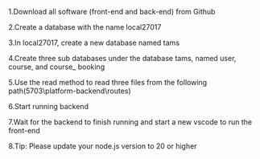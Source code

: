 1.Download all software (front-end and back-end) from Github

2.Create a database with the name local27017

3.In local27017, create a new database named tams

4.Create three sub databases under the database tams, named user, course, and course_ booking

5.Use the read method to read three files from the following path(5703\platform-backend\routes)

6.Start running backend

7.Wait for the backend to finish running and start a new vscode to run the front-end

8.Tip: Please update your node.js version to 20 or higher
